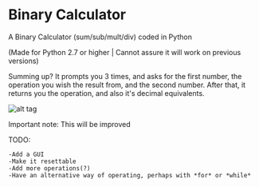 # Binary Calculator
A Binary Calculator (sum/sub/mult/div) coded in Python

(Made for Python 2.7 or higher | Cannot assure it will work on previous versions)


Summing up? It prompts you 3 times, and asks for the first number, the operation you wish the result from, and the second number. After that, it returns you the operation, and also it's decimal equivalents.

![alt tag](https://i.imgur.com/bNbM5OR.png)



Important note: This will be improved

TODO:

    -Add a GUI
    -Make it resettable
    -Add more operations(?)
    -Have an alternative way of operating, perhaps with *for* or *while*
